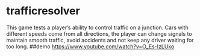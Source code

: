 # trafficresolver
This game tests a player’s ability to control traffic on a junction. Cars with different speeds come from all directions, the player can change signals to maintain smooth traffic, avoid accidents and not keep any driver waiting for too long.
##demo
https://www.youtube.com/watch?v=O_Es-IzLUko
